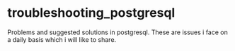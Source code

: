 # troubleshooting_postgresql
Problems and suggested solutions in postgresql. These are issues i face on a daily basis which i will like to share.
